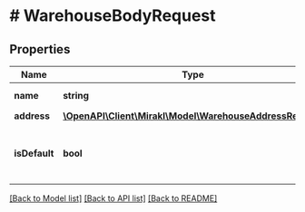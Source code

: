# # WarehouseBodyRequest

## Properties

Name | Type | Description | Notes
------------ | ------------- | ------------- | -------------
**name** | **string** | Name of warehouse |
**address** | [**\OpenAPI\Client\Mirakl\Model\WarehouseAddressRequest**](WarehouseAddressRequest.md) |  |
**isDefault** | **bool** | Is this Warehouse set as default for you. |

[[Back to Model list]](../../README.md#models) [[Back to API list]](../../README.md#endpoints) [[Back to README]](../../README.md)
